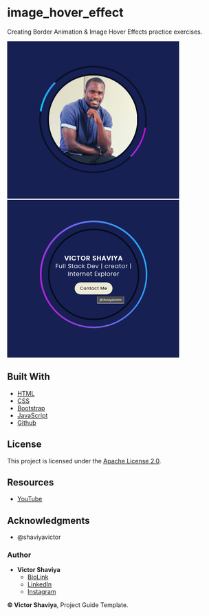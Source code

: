 # image_hover_effect
Creating Border Animation &amp; Image Hover Effects practice exercises.
          
<img src="https://github.com/ShaviyaVictor/image_hover_effect/blob/main/assets/images/img_hover.png" width="400" height="366.5" alt="img_hover">                       
<img src="https://github.com/ShaviyaVictor/image_hover_effect/blob/main/assets/images/info_hover.png" width="400" height="366.5" alt="img_hover">             

## Built With

* [HTML](https://developer.mozilla.org/en-US/docs/Web/HTML)        
* [CSS](https://developer.mozilla.org/en-US/docs/Web/css)             
* [Bootstrap](https://getbootstrap.com/docs/5.2/getting-started/introduction/)         
* [JavaScript](https://developer.mozilla.org/en-US/docs/Web/JavaScript)              
* [Github](https://github.com/ShaviyaVictor/shaviya)

## License

This project is licensed under the [Apache License 2.0](https://github.com/ShaviyaVictor/image_hover_effect/blob/main/LICENSE).           

## Resources
- [YouTube](https://www.youtube.com/watch?v=1C8lGN-1Sq0)          

## Acknowledgments

* @shaviyavictor

### Author

* **Victor Shaviya**        
  - [BioLink](https://bio.link/shaviya)       
  - [LinkedIn](https://www.linkedin.com/in/ShaviyaVictor/)          
  - [Instagram](https://www.instagram.com/shaviyavictor/)        
  
  
**© Victor Shaviya**, Project Guide Template.